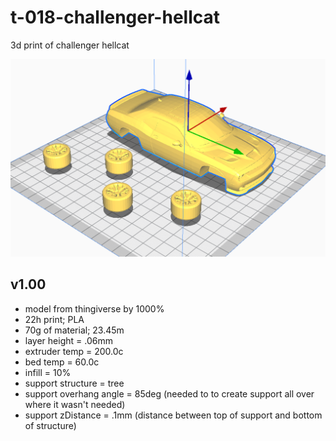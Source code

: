 # t-018-challenger-hellcat
3d print of challenger hellcat


![cura-model](./images/v01.00-cura-model-view.PNG)

## v1.00  
* model from thingiverse by 1000%
* 22h print; PLA
* 70g of material; 23.45m
* layer height = .06mm
* extruder temp = 200.0c
* bed temp = 60.0c
* infill = 10%
* support structure = tree
* support overhang angle = 85deg (needed to to create support all over where it wasn't needed)
* support zDistance = .1mm (distance between top of support and bottom of structure)
